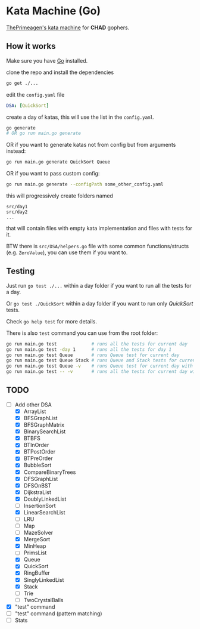 # Kata Machine (Go)

[ThePrimeagen's kata machine](https://github.com/ThePrimeagen/kata-machine) for **CHAD** gophers.

## How it works

Make sure you have [Go](https://go.dev/doc/install) installed.

clone the repo and install the dependencies

```bash
go get ./...
```

edit the `config.yaml` file

```yaml
DSA: [QuickSort]
```

create a day of katas, this will use the list in the `config.yaml`.

```bash
go generate
# OR go run main.go generate
```

OR if you want to generate katas not from config but from arguments instead:

```bash
go run main.go generate QuickSort Queue
```

OR if you want to pass custom config:

```bash
go run main.go generate --configPath some_other_config.yaml
```

this will progressively create folders named

```
src/day1
src/day2
...
```

that will contain files with empty kata implementation and files with tests for it.

BTW there is `src/DSA/helpers.go` file with some common functions/structs (e.g. `ZeroValue`), you can use them if you want to.

## Testing

Just run `go test ./...` within a day folder if you want to run all the tests for a day.

Or `go test ./QuickSort` within a day folder if you want to run only _QuickSort_ tests.

Check `go help test` for more details.

There is also `test` command you can use from the root folder:

```bash
go run main.go test             # runs all the tests for current day
go run main.go test -day 1      # runs all the tests for day 1
go run main.go test Queue       # runs Queue test for current day
go run main.go test Queue Stack # runs Queue and Stack tests for current day
go run main.go test Queue -v    # runs Queue test for current day with verbose output
go run main.go test -- -v       # runs all the tests for current day with verbose output
```

## TODO

- [ ] Add other DSA
  - [x] ArrayList
  - [x] BFSGraphList
  - [x] BFSGraphMatrix
  - [x] BinarySearchList
  - [x] BTBFS
  - [x] BTInOrder
  - [x] BTPostOrder
  - [x] BTPreOrder
  - [x] BubbleSort
  - [x] CompareBinaryTrees
  - [x] DFSGraphList
  - [x] DFSOnBST
  - [x] DijkstraList
  - [x] DoublyLinkedList
  - [ ] InsertionSort
  - [x] LinearSearchList
  - [ ] LRU
  - [ ] Map
  - [ ] MazeSolver
  - [x] MergeSort
  - [x] MinHeap
  - [ ] PrimsList
  - [x] Queue
  - [x] QuickSort
  - [x] RingBuffer
  - [x] SinglyLinkedList
  - [x] Stack
  - [ ] Trie
  - [ ] TwoCrystalBalls
- [x] "test" command
- [ ] "test" command (pattern matching)
- [ ] Stats
